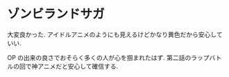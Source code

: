 # ゾンビランドサガ

大変良かった.
アイドルアニメのようにも見えるけどかなり異色だから安心していい.

OP の出来の良さでおそらく多くの人が心を掴まれたはず.
第二話のラップバトルの回で神アニメだと安心して確信する.
